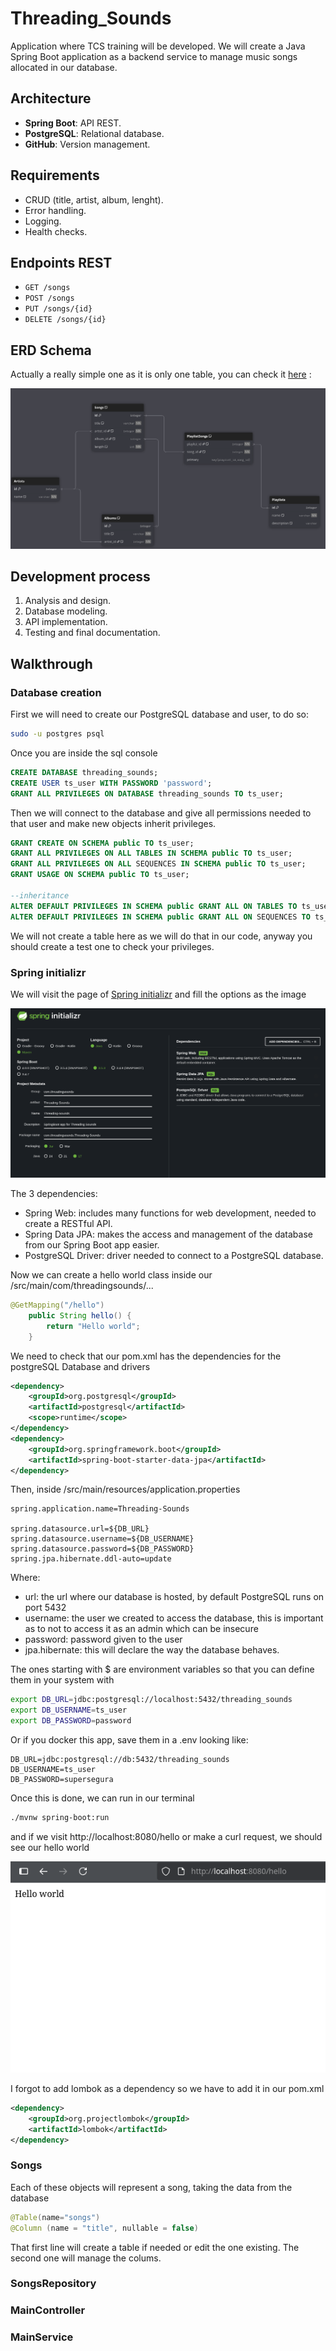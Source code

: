 # Threading_Sounds
Application where TCS training will be developed.
We will create a Java Spring Boot application as a backend service to manage music songs allocated in our database.

## Architecture
- **Spring Boot**: API REST.
- **PostgreSQL**: Relational database.
- **GitHub**: Version management.

## Requirements
- CRUD (title, artist, album, lenght).
- Error handling.
- Logging.
- Health checks.

## Endpoints REST
- `GET /songs`
- `POST /songs`
- `PUT /songs/{id}`
- `DELETE /songs/{id}`

## ERD Schema
Actually a really simple one as it is only one table, you can check it [here](https://dbdiagram.io/d/Threading-Sounds-687ab8c2f413ba35089e6b66) :

![ERD Diagram](/documentation_imgs/ERD.png)

## Development process
1. Analysis and design.
2. Database modeling.
3. API implementation.
4. Testing and final documentation.

## Walkthrough

### Database creation
First we will need to create our PostgreSQL database and user, to do so:
```bash
sudo -u postgres psql
```

Once you are inside the sql console

```sql
CREATE DATABASE threading_sounds;
CREATE USER ts_user WITH PASSWORD 'password';
GRANT ALL PRIVILEGES ON DATABASE threading_sounds TO ts_user;
```

Then we will connect to the database and give all permissions needed to that user and make new objects inherit privileges.

```sql
GRANT CREATE ON SCHEMA public TO ts_user;
GRANT ALL PRIVILEGES ON ALL TABLES IN SCHEMA public TO ts_user;
GRANT ALL PRIVILEGES ON ALL SEQUENCES IN SCHEMA public TO ts_user;
GRANT USAGE ON SCHEMA public TO ts_user;

--inheritance
ALTER DEFAULT PRIVILEGES IN SCHEMA public GRANT ALL ON TABLES TO ts_user;
ALTER DEFAULT PRIVILEGES IN SCHEMA public GRANT ALL ON SEQUENCES TO ts_user;
```

We will not create a table here as we will do that in our code, anyway you should create a test one to check your privileges.

### Spring initializr
We will visit the page of [Spring initializr](https://start.spring.io/) and fill the options as the image

![Spring Initializr Configuration](/documentation_imgs/Spring_Initializr.png)

The 3 dependencies:
- Spring Web: includes many functions for web development, needed to create a RESTful API.
- Spring Data JPA: makes the access and management of the database from our Spring Boot app easier.
- PostgreSQL Driver: driver needed to connect to a PostgreSQL database.

Now we can create a hello world class inside our /src/main/com/threadingsounds/...

```java
@GetMapping("/hello")
    public String hello() {
        return "Hello world";
	}
```

We need to check that our pom.xml has the dependencies for the postgreSQL Database and drivers

```xml
<dependency>
	<groupId>org.postgresql</groupId>
	<artifactId>postgresql</artifactId>
	<scope>runtime</scope>
</dependency>
<dependency>
	<groupId>org.springframework.boot</groupId>
	<artifactId>spring-boot-starter-data-jpa</artifactId>
</dependency>
```

Then, inside /src/main/resources/application.properties

```properties
spring.application.name=Threading-Sounds

spring.datasource.url=${DB_URL}
spring.datasource.username=${DB_USERNAME}
spring.datasource.password=${DB_PASSWORD}
spring.jpa.hibernate.ddl-auto=update
```

Where:
- url: the url where our database is hosted, by default PostgreSQL runs on port 5432
- username: the user we created to access the database, this is important as to not to access it as an admin which can be insecure
- password: password given to the user
- jpa.hibernate: this will declare the way the database behaves.

The ones starting with $ are environment variables so that you can define them in your system with

```bash
export DB_URL=jdbc:postgresql://localhost:5432/threading_sounds
export DB_USERNAME=ts_user
export DB_PASSWORD=password
```

Or if you docker this app, save them in a .env looking like:

```env
DB_URL=jdbc:postgresql://db:5432/threading_sounds
DB_USERNAME=ts_user
DB_PASSWORD=supersegura
```

Once this is done, we can run in our terminal

```bash
./mvnw spring-boot:run
```

and if we visit http://localhost:8080/hello or make a curl request, we should see our hello world

![Hello World](/documentation_imgs/Hello_World.png)

I forgot to add lombok as a dependency so we have to add it in our pom.xml 
```xml
<dependency>
    <groupId>org.projectlombok</groupId>
    <artifactId>lombok</artifactId>
</dependency>
```

### Songs
Each of these objects will represent a song, taking the data from the database
```java
@Table(name="songs")
@Column (name = "title", nullable = false)
```
That first line will create a table if needed or edit the one existing.
The second one will manage the colums.

### SongsRepository

### MainController

### MainService
